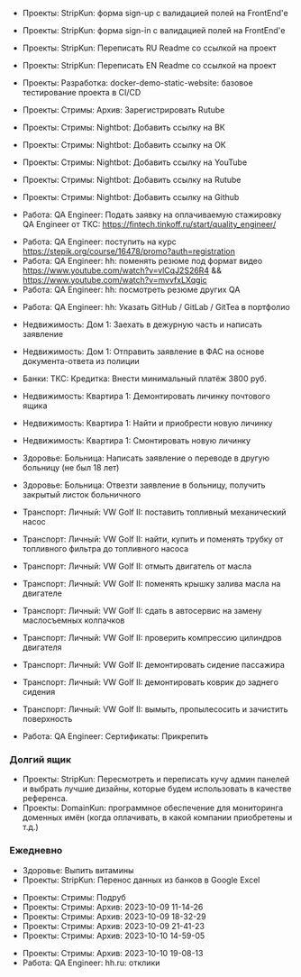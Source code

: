 
- Проекты: StripKun: форма sign-up с валидацией полей на FrontEnd'е
- Проекты: StripKun: форма sign-in с валидацией полей на FrontEnd'е
- Проекты: StripKun: Переписать RU Readme со ссылкой на проект
- Проекты: StripKun: Переписать EN Readme со ссылкой на проект

- Проекты: Разработка: docker-demo-static-website: базовое тестирование проекта в CI/CD

+ Проекты: Стримы: Архив: Зарегистрировать Rutube

+ Проекты: Стримы: Nightbot: Добавить ссылку на ВК
+ Проекты: Стримы: Nightbot: Добавить ссылку на ОК
+ Проекты: Стримы: Nightbot: Добавить ссылку на YouTube
+ Проекты: Стримы: Nightbot: Добавить ссылку на Rutube
+ Проекты: Стримы: Nightbot: Добавить ссылку на Github

+ Работа: QA Engineer: Подать заявку на оплачиваемую стажировку QA Engineer от ТКС: https://fintech.tinkoff.ru/start/quality_engineer/
- Работа: QA Engineer: поступить на курс https://stepik.org/course/16478/promo?auth=registration
- Работа: QA Engineer: hh: поменять резюме под формат видео https://www.youtube.com/watch?v=vlCqJ2S26R4 && https://www.youtube.com/watch?v=mvvfxLXqgic
- Работа: QA Engineer: hh: посмотреть резюме других QA
+ Работа: QA Engineer: hh: Указать GitHub / GitLab / GitTea в портфолио

- Недвижимость: Дом 1: Заехать в дежурную часть и написать заявление
- Недвижимость: Дом 1: Отправить заявление в ФАС на основе документа-ответа из полиции

- Банки: ТКС: Кредитка: Внести минимальный платёж 3800 руб.

- Недвижимость: Квартира 1: Демонтировать личинку почтового ящика
- Недвижимость: Квартира 1: Найти и приобрести новую личинку
- Недвижимость: Квартира 1: Смонтировать новую личинку

- Здоровье: Больница: Написать заявление о переводе в другую больницу (не был 18 лет)
- Здоровье: Больница: Отвезти заявление в больницу, получить закрытый листок больничного

- Транспорт: Личный: VW Golf II: поставить топливный механический насос
- Транспорт: Личный: VW Golf II: найти, купить и поменять трубку от топливного фильтра до топливного насоса
- Транспорт: Личный: VW Golf II: отмыть двигатель от масла
- Транспорт: Личный: VW Golf II: поменять крышку залива масла на двигателе
- Транспорт: Личный: VW Golf II: сдать в автосервис на замену маслосъемных колпачков
- Транспорт: Личный: VW Golf II: проверить компрессию цилиндров двигателя
- Транспорт: Личный: VW Golf II: демонтировать сидение пассажира
- Транспорт: Личный: VW Golf II: демонтировать коврик до заднего сидения
- Транспорт: Личный: VW Golf II: вымыть, пропылесосить и зачистить поверхность

+ Работа: QA Engineer: Сертификаты: Прикрепить

### Долгий ящик

- Проекты: StripKun: Пересмотреть и переписать кучу админ панелей и выбрать лучшие дизайны, которые будем использовать в качестве референса.
- Проекты: DomainKun: программное обеспечение для мониторинга доменных имён (когда оплачивать, в какой компании приобретены и т.д.)

### Ежедневно

- Здоровье: Выпить витамины
- Проекты: StripKun: Перенос данных из банков в Google Excel
+ Проекты: Стримы: Подруб
+ Проекты: Стримы: Архив: 2023-10-09 11-14-26
+ Проекты: Стримы: Архив: 2023-10-09 18-32-29
+ Проекты: Стримы: Архив: 2023-10-09 21-41-23
+ Проекты: Стримы: Архив: 2023-10-10 14-59-05
- Проекты: Стримы: Архив: 2023-10-10 19-08-13
- Работа: QA Engineer: hh.ru: отклики